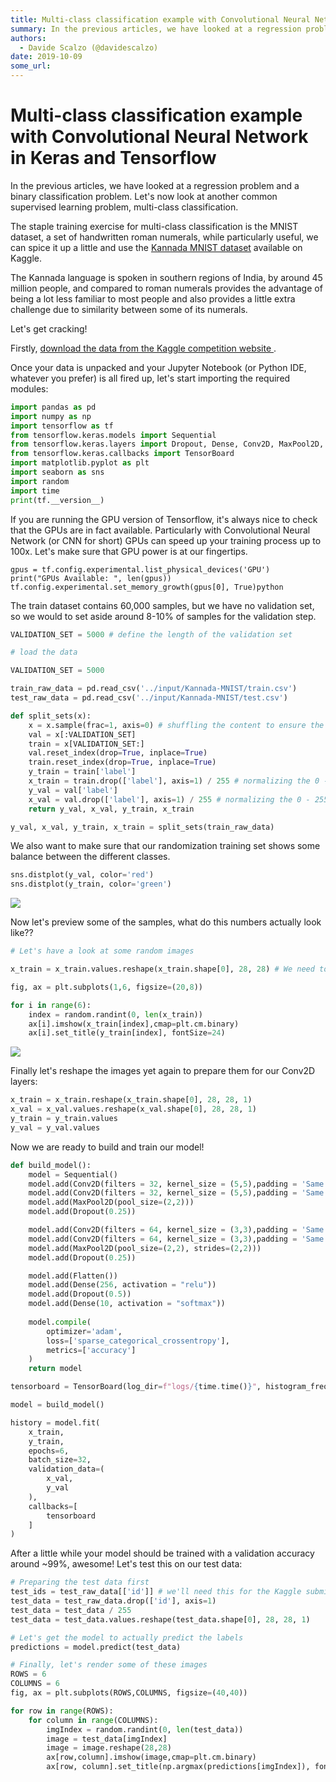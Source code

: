 ```yaml
---
title: Multi-class classification example with Convolutional Neural Network in Keras and Tensorflow
summary: In the previous articles, we have looked at a regression problem and a binary classification problem. Lets now look at another common supervised learning problem, multi-class classification. The staple training exercise for multi-class classification is the MNIST dataset, a set of handwritten roman numerals, while particularly useful, we can spice it up a little and use the Kannada MNIST dataset available on Kaggle. The Kannada language is spoken in southern regions of India, by around 45 millio
authors:
  - Davide Scalzo (@davidescalzo)
date: 2019-10-09
some_url: 
---
```


# Multi-class classification example with Convolutional Neural Network in Keras and Tensorflow

In the previous articles, we have looked at a regression problem and a binary classification problem. Let's now look at another common supervised learning problem, multi-class classification.

The staple training exercise for multi-class classification is the MNIST dataset, a set of handwritten roman numerals, while particularly useful, we can spice it up a little and use the  [Kannada MNIST dataset](https://www.kaggle.com/c/Kannada-MNIST) available on Kaggle.

The Kannada language is spoken in southern regions of India, by around 45 million people, and compared to roman numerals provides the advantage of being a lot less familiar to most people and also provides a little extra challenge due to similarity between some of its numerals.

Let's get cracking!

Firstly, [download the data from the Kaggle competition website ](https://www.kaggle.com/c/Kannada-MNIST/data).

Once your data is unpacked and your Jupyter Notebook (or Python IDE, whatever you prefer) is all fired up, let's start importing the required modules:

```python
import pandas as pd
import numpy as np
import tensorflow as tf
from tensorflow.keras.models import Sequential
from tensorflow.keras.layers import Dropout, Dense, Conv2D, MaxPool2D, Flatten
from tensorflow.keras.callbacks import TensorBoard
import matplotlib.pyplot as plt
import seaborn as sns
import random
import time
print(tf.__version__)
```

If you are running the GPU version of Tensorflow, it's always nice to check that the GPUs are in fact available. Particularly with Convolutional Neural Network (or CNN  for short) GPUs can speed up your training process up to 100x. Let's make sure that GPU power is at our fingertips.

```
gpus = tf.config.experimental.list_physical_devices('GPU')
print("GPUs Available: ", len(gpus))
tf.config.experimental.set_memory_growth(gpus[0], True)python
```

The train dataset contains 60,000 samples, but we have no validation set, so we would to set  aside around  8-10% of samples for the validation step.

```python
VALIDATION_SET = 5000 # define the length of the validation set

# load the data

VALIDATION_SET = 5000

train_raw_data = pd.read_csv('../input/Kannada-MNIST/train.csv')
test_raw_data = pd.read_csv('../input/Kannada-MNIST/test.csv')

def split_sets(x):
    x = x.sample(frac=1, axis=0) # shuffling the content to ensure the model doesn't learn about the order of the items
    val = x[:VALIDATION_SET]
    train = x[VALIDATION_SET:]
    val.reset_index(drop=True, inplace=True)
    train.reset_index(drop=True, inplace=True)
    y_train = train['label']
    x_train = train.drop(['label'], axis=1) / 255 # normalizing the 0 - 255 scale to 0 -1
    y_val = val['label']
    x_val = val.drop(['label'], axis=1) / 255 # normalizing the 0 - 255 scale to 0 -1
    return y_val, x_val, y_train, x_train

y_val, x_val, y_train, x_train = split_sets(train_raw_data)
```

We also want to make sure that our randomization training set shows some balance between the different classes.

```python
sns.distplot(y_val, color='red')
sns.distplot(y_train, color='green')
```

![](https://api.kauri.io:443/ipfs/QmTrWCRy9mNzmTSNQ3j4ZFkNSS69uDB2PM1FA1Roq74kMH)

Now let's preview some of the samples, what do this numbers actually look like??

```python
# Let's have a look at some random images

x_train = x_train.values.reshape(x_train.shape[0], 28, 28) # We need to reshape the images to be arranged in a square format

fig, ax = plt.subplots(1,6, figsize=(20,8))

for i in range(6):
    index = random.randint(0, len(x_train))
    ax[i].imshow(x_train[index],cmap=plt.cm.binary)
    ax[i].set_title(y_train[index], fontSize=24)
```
![](https://api.kauri.io:443/ipfs/Qmf8p1UG3KcP7ruNTopYQbFCo7HLEw1DTXhiyjsQHJsL9t)

Finally let's reshape the images yet again to prepare them for our Conv2D layers:
```python
x_train = x_train.reshape(x_train.shape[0], 28, 28, 1)
x_val = x_val.values.reshape(x_val.shape[0], 28, 28, 1)
y_train = y_train.values
y_val = y_val.values
```

Now we are ready to build and train our model!

```python
def build_model():
    model = Sequential()
    model.add(Conv2D(filters = 32, kernel_size = (5,5),padding = 'Same', activation ='relu', input_shape = (28, 28, 1)))
    model.add(Conv2D(filters = 32, kernel_size = (5,5),padding = 'Same',  activation ='relu'))
    model.add(MaxPool2D(pool_size=(2,2)))
    model.add(Dropout(0.25))

    model.add(Conv2D(filters = 64, kernel_size = (3,3),padding = 'Same', activation ='relu'))
    model.add(Conv2D(filters = 64, kernel_size = (3,3),padding = 'Same', activation ='relu'))
    model.add(MaxPool2D(pool_size=(2,2), strides=(2,2)))
    model.add(Dropout(0.25))

    model.add(Flatten())
    model.add(Dense(256, activation = "relu"))
    model.add(Dropout(0.5))
    model.add(Dense(10, activation = "softmax"))
    
    model.compile(
        optimizer='adam',
        loss=['sparse_categorical_crossentropy'],
        metrics=['accuracy']
    )
    return model

tensorboard = TensorBoard(log_dir=f"logs/{time.time()}", histogram_freq=1)

model = build_model()

history = model.fit(
    x_train,
    y_train,
    epochs=6,
    batch_size=32,
    validation_data=(
        x_val,
        y_val
    ),
    callbacks=[
        tensorboard
    ]
)
```

After a little while your model should be trained with a validation accuracy around ~99%, awesome! Let's test this on our test data:

```python
# Preparing the test data first
test_ids = test_raw_data[['id']] # we'll need this for the Kaggle submission
test_data = test_raw_data.drop(['id'], axis=1)
test_data = test_data / 255
test_data = test_data.values.reshape(test_data.shape[0], 28, 28, 1)

# Let's get the model to actually predict the labels
predictions = model.predict(test_data)

# Finally, let's render some of these images
ROWS = 6
COLUMNS = 6
fig, ax = plt.subplots(ROWS,COLUMNS, figsize=(40,40))

for row in range(ROWS):
    for column in range(COLUMNS):
        imgIndex = random.randint(0, len(test_data))
        image = test_data[imgIndex]
        image = image.reshape(28,28)
        ax[row,column].imshow(image,cmap=plt.cm.binary)
        ax[row, column].set_title(np.argmax(predictions[imgIndex]), fontSize=24)

```
